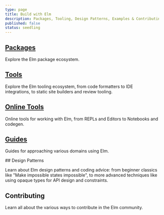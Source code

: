 ```yaml
---
type: page
title: Build with Elm
description: Packages, Tooling, Design Patterns, Examples & Contributing.
published: false
status: seedling
---
```


## [Packages](/build/packages)

Explore the Elm package ecosystem.

## [Tools](/build/tools)

Explore the Elm tooling ecosystem, from code formatters to IDE integrations, to static site builders and review tooling.

## [Online Tools](/build/online-tools)

Online tools for working with Elm, from REPLs and Editors to Notebooks and codegen.

## [Guides](/build/guides)

Guides for approaching various domains using Elm.


<wip>
## Design Patterns

Learn about Elm design patterns and coding advice: from beginner classics like "Make impossible states impossible", to more advanced techniques like using opaque types for API design and constraints.

## Contributing

Learn all about the various ways to contribute in the Elm community.
</wip>
